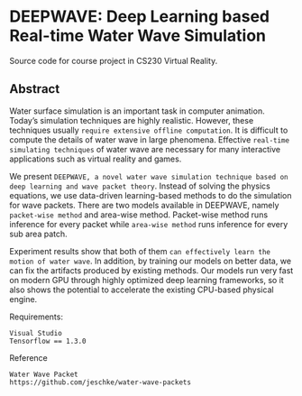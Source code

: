 # DEEPWAVE: Deep Learning based Real-time Water Wave Simulation

Source code for course project in CS230 Virtual Reality.

## Abstract
Water surface simulation is an important task in computer animation. Today’s simulation techniques are highly realistic. However, these techniques usually `require extensive offline computation`. It is difficult to compute the details of water wave in large phenomena. Effective `real-time simulating techniques` of water wave are necessary for many interactive applications such as virtual reality and games.

We present `DEEPWAVE, a novel water wave simulation technique based on deep learning and wave packet theory`. Instead of solving the physics equations, we use data-driven learning-based methods to do the simulation for wave packets. There are two models available in DEEPWAVE, namely `packet-wise method` and area-wise method. Packet-wise method runs inference for every packet while `area-wise method` runs inference for every sub area patch.

Experiment results show that both of them `can effectively learn the motion of water wave`. In addition, by training our models on better data, we can fix the artifacts produced by existing methods. Our models run very fast on modern GPU through highly optimized deep learning frameworks, so it also shows the potential to accelerate the existing CPU-based physical engine.

Requirements:
```
Visual Studio
Tensorflow == 1.3.0
```

Reference
```
Water Wave Packet
https://github.com/jeschke/water-wave-packets
```
